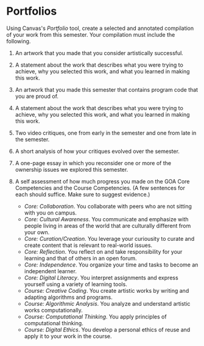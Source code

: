 Portfolios
==========

Using Canvas's *Portfolio* tool, create a selected and annotated compilation 
of your work from this semester.  Your compilation must include the following.

1. An artwork that you made that you consider artistically successful.

2. A statement about the work that describes what you were trying to
achieve, why you selected this work, and what you learned in making
this work.
  
3. An artwork that you made this semester that contains program code that
you are proud of.

4. A statement about the work that describes what you were trying to
achieve, why you selected this work, and what you learned in making
this work.

5. Two video critiques, one from early in the semester and one from late
in the semester.

6. A short analysis of how your critiques evolved over the semester.

7. A one-page essay in which you reconsider one or more of the ownership
issues we explored this semester.

8. A self assessment of how much progress you made on the GOA Core
   Competencies and the Course Competencies.  (A few sentences for each
   should suffice.  Make sure to suggest evidence.)

    * *Core: Collaboration*.  You collaborate with peers who are not sitting
      with you on campus.
    * *Core: Cultural Awareness*.  You communicate and emphasize with people
      living in areas of the world that are culturally different from your
      own.
    * *Core: Curation/Creation*.  You leverage your curiousity to curate and
      create content that is relevant to real-world issues.
    * *Core: Reflection*.  You reflect on and take responsibility for your
      learning and that of others in an open forum.
    * *Core: Independence*.  You organize your time and tasks to become
      an independent learner.
    * *Core: Digital Literacy*.  You interpret assignments and express
      yourself using a variety of learning tools.
    * *Course: Creative Coding*.  You create artistic works by writing and
      adapting algorithms and programs.
    * *Course: Algorithmic Analysis*.  You analyze and understand artistic
      works computationally.
    * *Course: Computational Thinking*.  You apply principles of computational
      thinking.
    * *Course: Digital Ethics*.  You develop a personal ethics of reuse and 
      apply it to your work in the course.
